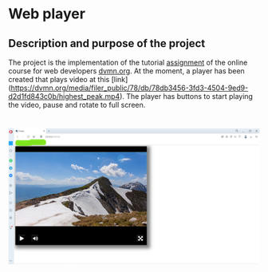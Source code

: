 ﻿# Web player

## Description and purpose of the project
The project is the implementation of the tutorial [assignment](https://github.com/devmanorg/video-player-jslib) of the online course for web developers [dvmn.org](https://dvmn.org/).
At the moment, a player has been created that plays video at this [link] (https://dvmn.org/media/filer_public/78/db/78db3456-3fd3-4504-9ed9-d2d1fd843c0b/highest_peak.mp4).
The player has buttons to start playing the video, pause and rotate to full screen.
# ![alt image](https://github.com/svgen83/player/blob/main/player.jpg)
